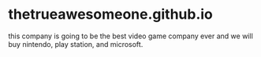 # thetrueawesomeone.github.io
this company is going to be the best video game company ever and we will buy nintendo, play station, and microsoft. 
